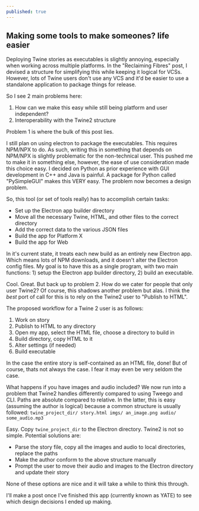 ```yaml
---
published: true
---
```

## Making some tools to make someones? life easier

Deploying Twine stories as executables is slightly annoying, especially when working across multiple platforms. In the "Reclaiming Fibres" post, I devised a structure for simplifying this while keeping it logical for VCSs. However, lots of Twine users don't use any VCS and it'd be easier to use a standalone application to package things for release.

So I see 2 main problems here:
1. How can we make this easy while still being platform and user independent?
2. Interoperability with the Twine2 structure

Problem 1 is where the bulk of this post lies.

I still plan on using electron to package the executables. This requires NPM/NPX to do. As such, writing this in something that depends on NPM/NPX is slightly problematic for the non-technical user. This pushed me to make it in something else, however, the ease of use consideration made this choice easy. I decided on Python as prior experience with GUI development in C++ and Java is painful. A package for Python called "PySimpleGUI" makes this VERY easy. The problem now becomes a design problem.

So, this tool (or set of tools really) has to accomplish certain tasks:
- Set up the Electron app builder directory
- Move all the necessary Twine, HTML, and other files to the correct directory
- Add the correct data to the various JSON files
- Build the app for Platform X
- Build the app for Web

In it's current state, it treats each new build as an entirely new Electron app. Which means lots of NPM downloads, and it doesn't alter the Electron config files. My goal is to have this as a single program, with two main functions: 1) setup the Electron app builder directory, 2) build an executable.

Cool. Great. But back up to problem 2. How do we cater for people that only user Twine2?
Of course, this shadows another problem but alas.
I think the *best* port of call for this is to rely on the Twine2 user to "Publish to HTML".

The proposed workflow for a Twine 2 user is as follows:
1. Work on story
2. Publish to HTML to any directory
3. Open my app, select the HTML file, choose a directory to build in
4. Build directory, copy HTML to it
5. Alter settings (if needed)
6. Build executable

In the case the entire story is self-contained as an HTML file, done! But of course, thats not always the case. I fear it may even be very seldom the case.

What happens if you have images and audio included? We now run into a problem that Twine2 handles differently compared to using Tweego and CLI. Paths are absolute compared to relative. In the latter, this is easy (assuming the author is logical) because a common structure is usually followed:
``
twine_project_dir/
    story.html
    imgs/
        an_image.png
    audio/
        some_audio.mp3
``

Easy. Copy ``twine_project_dir`` to the Electron directory. 
Twine2 is not so simple. Potential solutions are: 
- Parse the story file, copy all the images and audio to local directories, replace the paths
- Make the author conform to the above structure manually
- Prompt the user to move their audio and images to the Electron directory and update their story

None of these options are nice and it will take a while to think this through.

I'll make a post once I've finished this app (currently known as YATE) to see which design decisions I ended up making.

